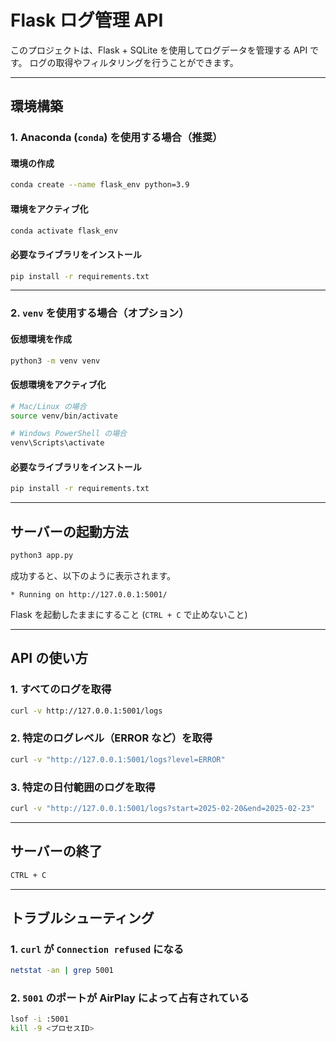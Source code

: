 # Flask ログ管理 API

このプロジェクトは、Flask + SQLite を使用してログデータを管理する API です。
ログの取得やフィルタリングを行うことができます。

---

## 環境構築

### 1. Anaconda (`conda`) を使用する場合（推奨）
#### 環境の作成
```sh
conda create --name flask_env python=3.9
```
#### 環境をアクティブ化
```sh
conda activate flask_env
```
#### 必要なライブラリをインストール
```sh
pip install -r requirements.txt
```

---

### 2. `venv` を使用する場合（オプション）
#### 仮想環境を作成
```sh
python3 -m venv venv
```
#### 仮想環境をアクティブ化
```sh
# Mac/Linux の場合
source venv/bin/activate

# Windows PowerShell の場合
venv\Scripts\activate
```
#### 必要なライブラリをインストール
```sh
pip install -r requirements.txt
```

---

## サーバーの起動方法

```sh
python3 app.py
```

成功すると、以下のように表示されます。
```
* Running on http://127.0.0.1:5001/
```

Flask を起動したままにすること (`CTRL + C` で止めないこと)

---

## API の使い方

### 1. すべてのログを取得
```sh
curl -v http://127.0.0.1:5001/logs
```

### 2. 特定のログレベル（ERROR など）を取得
```sh
curl -v "http://127.0.0.1:5001/logs?level=ERROR"
```

### 3. 特定の日付範囲のログを取得
```sh
curl -v "http://127.0.0.1:5001/logs?start=2025-02-20&end=2025-02-23"
```

---

## サーバーの終了

```sh
CTRL + C
```

---

## トラブルシューティング

### 1. `curl` が `Connection refused` になる
```sh
netstat -an | grep 5001
```

### 2. `5001` のポートが AirPlay によって占有されている
```sh
lsof -i :5001
kill -9 <プロセスID>
```

